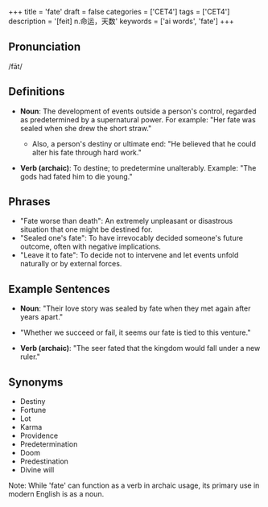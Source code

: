 +++
title = 'fate'
draft = false
categories = ['CET4']
tags = ['CET4']
description = '[feit] n.命运，天数'
keywords = ['ai words', 'fate']
+++

## Pronunciation
/fāt/

## Definitions
- **Noun**: The development of events outside a person's control, regarded as predetermined by a supernatural power. For example: "Her fate was sealed when she drew the short straw."
  - Also, a person's destiny or ultimate end: "He believed that he could alter his fate through hard work."
  
- **Verb (archaic)**: To destine; to predetermine unalterably. Example: "The gods had fated him to die young."

## Phrases
- "Fate worse than death": An extremely unpleasant or disastrous situation that one might be destined for.
- "Sealed one's fate": To have irrevocably decided someone's future outcome, often with negative implications.
- "Leave it to fate": To decide not to intervene and let events unfold naturally or by external forces.

## Example Sentences
- **Noun**: "Their love story was sealed by fate when they met again after years apart."
- "Whether we succeed or fail, it seems our fate is tied to this venture."
  
- **Verb (archaic)**: "The seer fated that the kingdom would fall under a new ruler."

## Synonyms
- Destiny
- Fortune
- Lot
- Karma
- Providence
- Predetermination
- Doom
- Predestination
- Divine will

Note: While 'fate' can function as a verb in archaic usage, its primary use in modern English is as a noun.
